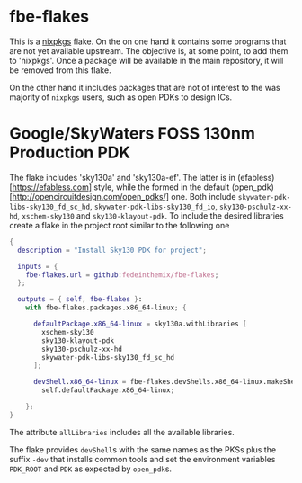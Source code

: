 # fbe-flakes

This is a [nixpkgs](https://github.com/NixOS/nixpkgs) flake.  On the
on one hand it contains some programs that are not yet available
upstream.  The objective is, at some point, to add them to 'nixpkgs'.
Once a package will be available in the main repository, it will be
removed from this flake.

On the other hand it includes packages that are not of interest to the
was majority of `nixpkgs` users, such as open PDKs to design ICs.

# Google/SkyWaters FOSS 130nm Production PDK

The flake includes 'sky130a' and 'sky130a-ef'. The latter is in
(efabless)[https://efabless.com] style, while the formed in the default
(open_pdk)[http://opencircuitdesign.com/open_pdks/] one. Both
include `skywater-pdk-libs-sky130_fd_sc_hd`, 
`skywater-pdk-libs-sky130_fd_io`, `sky130-pschulz-xx-hd`, 
`xschem-sky130` and `sky130-klayout-pdk`. To include the desired 
libraries create a flake in the project root similar to the following one
```nix
{
  description = "Install Sky130 PDK for project";

  inputs = {
    fbe-flakes.url = github:fedeinthemix/fbe-flakes;
  };

  outputs = { self, fbe-flakes }:
    with fbe-flakes.packages.x86_64-linux; {

      defaultPackage.x86_64-linux = sky130a.withLibraries [
        xschem-sky130
        sky130-klayout-pdk
        sky130-pschulz-xx-hd
        skywater-pdk-libs-sky130_fd_sc_hd
      ];

      devShell.x86_64-linux = fbe-flakes.devShells.x86_64-linux.makeShell
        self.defaultPackage.x86_64-linux;

    };
}
```
The attribute `allLibraries` includes all the available libraries.

The flake provides `devShell`s with the same names as the PKSs plus the suffix `-dev` that installs common tools and set the environment variables `PDK_ROOT` and `PDK` as expected by `open_pdk`s.
